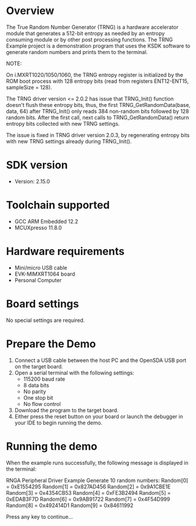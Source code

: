 Overview
========
The True Random Number Generator (TRNG) is a hardware accelerator module that generates a 512-bit
entropy as needed by an entropy consuming module or by other post processing functions. The TRNG
Example project is a demonstration program that uses the KSDK software to generate random numbers
and prints them to the terminal.

NOTE:

On i.MXRT1020/1050/1060, the TRNG entropy register is initialized by the ROM boot process
with 128 entropy bits (read from registers ENT12-ENT15, sampleSize = 128).
 
The TRNG driver version <= 2.0.2 has issue that TRNG_Init() function doesn't flush
these entropy bits, thus, the first TRNG_GetRandomData(base, data, 64) after TRNG_Init()
only reads 384 non-random bits followed by 128 random bits. After the first call, next calls
to TRNG_GetRandomData() return entropy bits collected with new TRNG settings.

The issue is fixed in TRNG driver version 2.0.3, by regenerating entropy bits with new
TRNG settings already during TRNG_Init().



SDK version
===========
- Version: 2.15.0

Toolchain supported
===================
- GCC ARM Embedded  12.2
- MCUXpresso  11.8.0

Hardware requirements
=====================
- Mini/micro USB cable
- EVK-MIMXRT1064 board
- Personal Computer

Board settings
==============
No special settings are required.

Prepare the Demo
================
1.  Connect a USB cable between the host PC and the OpenSDA USB port on the target board. 
2.  Open a serial terminal with the following settings:
    - 115200 baud rate
    - 8 data bits
    - No parity
    - One stop bit
    - No flow control
3.  Download the program to the target board.
4.  Either press the reset button on your board or launch the debugger in your IDE to begin running the demo.

Running the demo
================
When the example runs successfully, the following message is displayed in the terminal:

RNGA Peripheral Driver Example
Generate 10 random numbers:
Random[0] = 0xE1554295
Random[1] = 0x827AD456
Random[2] = 0x9A1CBE1E
Random[3] = 0x4354CB53
Random[4] = 0xFE3B2494
Random[5] = 0xEDAB3F7D
Random[6] = 0x9AB91722
Random[7] = 0x4F54D999
Random[8] = 0x492414D1
Random[9] = 0x84611992

 Press any key to continue...
